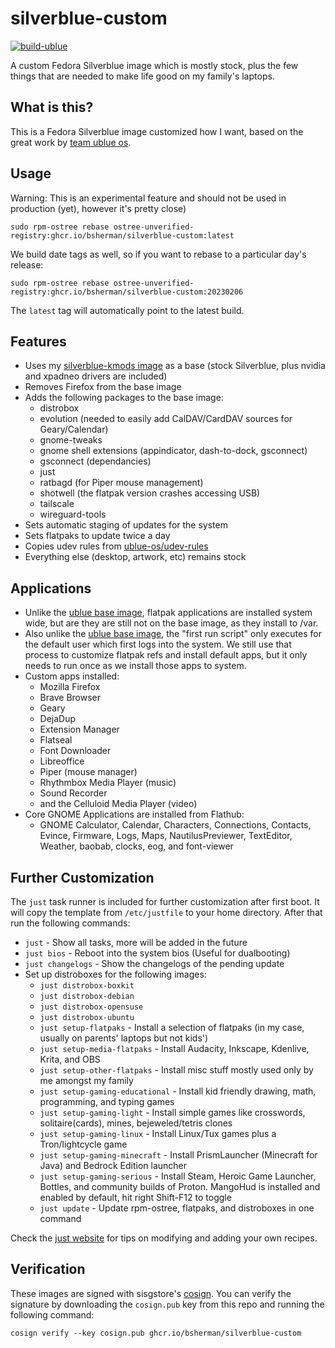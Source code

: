 # silverblue-custom

[![build-ublue](https://github.com/bsherman/silverblue-custom/actions/workflows/build.yml/badge.svg)](https://github.com/bsherman/silverblue-custom/actions/workflows/build.yml)

A custom Fedora Silverblue image which is mostly stock, plus the few things that are needed to make life good on my family's laptops.

## What is this?

This is a Fedora Silverblue image customized how I want, based on the great work by [team ublue os](https://github.com/ublue-os).

## Usage

Warning: This is an experimental feature and should not be used in production (yet), however it's pretty close)

    sudo rpm-ostree rebase ostree-unverified-registry:ghcr.io/bsherman/silverblue-custom:latest

We build date tags as well, so if you want to rebase to a particular day's release:
  
    sudo rpm-ostree rebase ostree-unverified-registry:ghcr.io/bsherman/silverblue-custom:20230206

The `latest` tag will automatically point to the latest build. 

## Features

- Uses my [silverblue-kmods image](https://github.com/bsherman/silverblue-kmods) as a base (stock Silverblue, plus nvidia and xpadneo drivers are included)
- Removes Firefox from the base image
- Adds the following packages to the base image:
  - distrobox
  - evolution (needed to easily add CalDAV/CardDAV sources for Geary/Calendar)
  - gnome-tweaks
  - gnome shell extensions (appindicator, dash-to-dock, gsconnect)
  - gsconnect (dependancies)
  - just
  - ratbagd (for Piper mouse management)
  - shotwell (the flatpak version crashes accessing USB)
  - tailscale
  - wireguard-tools
- Sets automatic staging of updates for the system
- Sets flatpaks to update twice a day
- Copies udev rules from [ublue-os/udev-rules](https://github.com/ublue-os/udev-rules)
- Everything else (desktop, artwork, etc) remains stock

## Applications

- Unlike the [ublue base image](https://github.com/ublue-os/base), flatpak applications are installed system wide, but are they are still not on the base image, as they install to /var.
- Also unlike the [ublue base image](https://github.com/ublue-os/base), the "first run script" only executes for the default user which first logs into the system. We still use that process to customize flatpak refs and install default apps, but it only needs to run once as we install those apps to system.
- Custom apps installed:
  - Mozilla Firefox
  - Brave Browser
  - Geary
  - DejaDup
  - Extension Manager
  - Flatseal
  - Font Downloader
  - Libreoffice
  - Piper (mouse manager)
  - Rhythmbox Media Player (music)
  - Sound Recorder
  - and the Celluloid Media Player (video)
- Core GNOME Applications are installed from Flathub:
  - GNOME Calculator, Calendar, Characters, Connections, Contacts, Evince, Firmware, Logs, Maps, NautilusPreviewer, TextEditor, Weather, baobab, clocks, eog, and font-viewer

## Further Customization

The `just` task runner is included for further customization after first boot.
It will copy the template from `/etc/justfile` to your home directory.
After that run the following commands:

- `just` - Show all tasks, more will be added in the future
- `just bios` - Reboot into the system bios (Useful for dualbooting)
- `just changelogs` - Show the changelogs of the pending update
- Set up distroboxes for the following images:
  - `just distrobox-boxkit`
  - `just distrobox-debian`
  - `just distrobox-opensuse`
  - `just distrobox-ubuntu`
  - `just setup-flatpaks` - Install a selection of flatpaks (in my case, usually on parents' laptops but not kids')
  - `just setup-media-flatpaks` - Install Audacity, Inkscape, Kdenlive, Krita, and OBS
  - `just setup-other-flatpaks` - Install misc stuff mostly used only by me amongst my family
  - `just setup-gaming-educational` - Install kid friendly drawing, math, programming, and typing games
  - `just setup-gaming-light` - Install simple games like crosswords, solitaire(cards), mines, bejeweled/tetris clones
  - `just setup-gaming-linux` - Install Linux/Tux games plus a Tron/lightcycle game
  - `just setup-gaming-minecraft` - Install PrismLauncher (Minecraft for Java) and Bedrock Edition launcher
  - `just setup-gaming-serious` - Install Steam, Heroic Game Launcher, Bottles, and community builds of Proton. MangoHud is installed and enabled by default, hit right Shift-F12 to toggle
  - `just update` - Update rpm-ostree, flatpaks, and distroboxes in one command

Check the [just website](https://just.systems) for tips on modifying and adding your own recipes. 
  
  
## Verification

These images are signed with sisgstore's [cosign](https://docs.sigstore.dev/cosign/overview/). You can verify the signature by downloading the `cosign.pub` key from this repo and running the following command:

    cosign verify --key cosign.pub ghcr.io/bsherman/silverblue-custom
